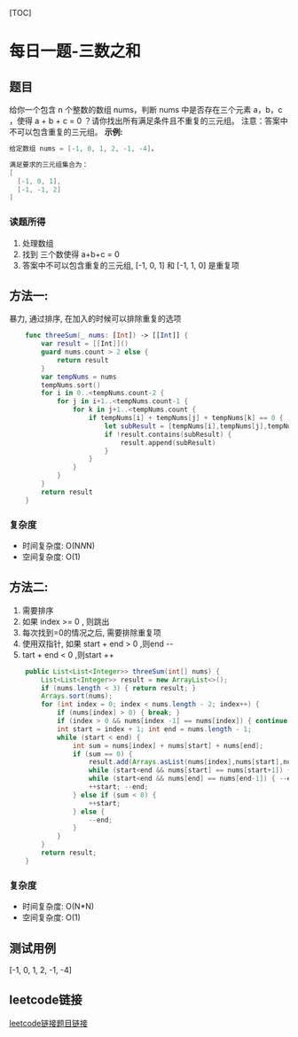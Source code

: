 [TOC]

# 每日一题-三数之和

## 题目
给你一个包含 n 个整数的数组 nums，判断 nums 中是否存在三个元素 a，b，c ，使得 a + b + c = 0 ？请你找出所有满足条件且不重复的三元组。
注意：答案中不可以包含重复的三元组。
**示例:**  
```java
给定数组 nums = [-1, 0, 1, 2, -1, -4]，

满足要求的三元组集合为：
[
  [-1, 0, 1],
  [-1, -1, 2]
]
```

### 读题所得
1. 处理数组
2. 找到 三个数使得 a+b+c = 0
3. 答案中不可以包含重复的三元组, [-1, 0, 1] 和 [-1, 1, 0] 是重复项

## 方法一:
暴力, 通过排序, 在加入的时候可以排除重复的选项
```swift
    func threeSum(_ nums: [Int]) -> [[Int]] {
        var result = [[Int]]()
        guard nums.count > 2 else {
            return result
        }
        var tempNums = nums
        tempNums.sort()
        for i in 0..<tempNums.count-2 {
            for j in i+1..<tempNums.count-1 {
                for k in j+1..<tempNums.count {
                    if tempNums[i] + tempNums[j] + tempNums[k] == 0 {
                        let subResult = [tempNums[i],tempNums[j],tempNums[k]]
                        if !result.contains(subResult) {
                            result.append(subResult)
                        }
                    }
                }
            }
        }
        return result
    }
```
### 复杂度
* 时间复杂度: O(N*N*N)
* 空间复杂度: O(1)

## 方法二: 
1. 需要排序
2. 如果 index >= 0 , 则跳出
3. 每次找到=0的情况之后, 需要排除重复项
4. 使用双指针, 如果 start + end > 0 ,则end --
5. tart + end < 0 ,则start ++
   
```java
    public List<List<Integer>> threeSum(int[] nums) {
        List<List<Integer>> result = new ArrayList<>();
        if (nums.length < 3) { return result; }
        Arrays.sort(nums);
        for (int index = 0; index < nums.length - 2; index++) {
            if (nums[index] > 0) { break; }
            if (index > 0 && nums[index -1] == nums[index]) { continue; }
            int start = index + 1; int end = nums.length - 1;
            while (start < end) {
                int sum = nums[index] + nums[start] + nums[end];
                if (sum == 0) {
                    result.add(Arrays.asList(nums[index],nums[start],nums[end]));
                    while (start<end && nums[start] == nums[start+1]) { ++start; }
                    while (start<end && nums[end] == nums[end-1]) { --end; }
                    ++start; --end;
                } else if (sum < 0) {
                    ++start;
                } else {
                    --end;
                }
            }
        }
        return result;
    }
```
### 复杂度
* 时间复杂度: O(N*N)
* 空间复杂度: O(1)

## 测试用例
[-1, 0, 1, 2, -1, -4]   

## leetcode链接
[leetcode链接题目链接](https://leetcode-cn.com/problems//)  